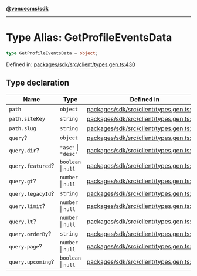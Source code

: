 [**@venuecms/sdk**](../Index.md)

***

# Type Alias: GetProfileEventsData

```ts
type GetProfileEventsData = object;
```

Defined in: [packages/sdk/src/client/types.gen.ts:430](https://github.com/venuecms/sdk/blob/bc8b8c4174423a3d8d92fe0cce4d46883acf7584/packages/sdk/src/client/types.gen.ts#L430)

## Type declaration

| Name | Type | Defined in |
| ------ | ------ | ------ |
| <a id="path"></a> `path` | `object` | [packages/sdk/src/client/types.gen.ts:431](https://github.com/venuecms/sdk/blob/bc8b8c4174423a3d8d92fe0cce4d46883acf7584/packages/sdk/src/client/types.gen.ts#L431) |
| `path.siteKey` | `string` | [packages/sdk/src/client/types.gen.ts:432](https://github.com/venuecms/sdk/blob/bc8b8c4174423a3d8d92fe0cce4d46883acf7584/packages/sdk/src/client/types.gen.ts#L432) |
| `path.slug` | `string` | [packages/sdk/src/client/types.gen.ts:433](https://github.com/venuecms/sdk/blob/bc8b8c4174423a3d8d92fe0cce4d46883acf7584/packages/sdk/src/client/types.gen.ts#L433) |
| <a id="query"></a> `query`? | `object` | [packages/sdk/src/client/types.gen.ts:435](https://github.com/venuecms/sdk/blob/bc8b8c4174423a3d8d92fe0cce4d46883acf7584/packages/sdk/src/client/types.gen.ts#L435) |
| `query.dir`? | `"asc"` \| `"desc"` | [packages/sdk/src/client/types.gen.ts:436](https://github.com/venuecms/sdk/blob/bc8b8c4174423a3d8d92fe0cce4d46883acf7584/packages/sdk/src/client/types.gen.ts#L436) |
| `query.featured`? | `boolean` \| `null` | [packages/sdk/src/client/types.gen.ts:437](https://github.com/venuecms/sdk/blob/bc8b8c4174423a3d8d92fe0cce4d46883acf7584/packages/sdk/src/client/types.gen.ts#L437) |
| `query.gt`? | `number` \| `null` | [packages/sdk/src/client/types.gen.ts:438](https://github.com/venuecms/sdk/blob/bc8b8c4174423a3d8d92fe0cce4d46883acf7584/packages/sdk/src/client/types.gen.ts#L438) |
| `query.legacyId`? | `string` | [packages/sdk/src/client/types.gen.ts:439](https://github.com/venuecms/sdk/blob/bc8b8c4174423a3d8d92fe0cce4d46883acf7584/packages/sdk/src/client/types.gen.ts#L439) |
| `query.limit`? | `number` \| `null` | [packages/sdk/src/client/types.gen.ts:440](https://github.com/venuecms/sdk/blob/bc8b8c4174423a3d8d92fe0cce4d46883acf7584/packages/sdk/src/client/types.gen.ts#L440) |
| `query.lt`? | `number` \| `null` | [packages/sdk/src/client/types.gen.ts:441](https://github.com/venuecms/sdk/blob/bc8b8c4174423a3d8d92fe0cce4d46883acf7584/packages/sdk/src/client/types.gen.ts#L441) |
| `query.orderBy`? | `string` | [packages/sdk/src/client/types.gen.ts:442](https://github.com/venuecms/sdk/blob/bc8b8c4174423a3d8d92fe0cce4d46883acf7584/packages/sdk/src/client/types.gen.ts#L442) |
| `query.page`? | `number` \| `null` | [packages/sdk/src/client/types.gen.ts:443](https://github.com/venuecms/sdk/blob/bc8b8c4174423a3d8d92fe0cce4d46883acf7584/packages/sdk/src/client/types.gen.ts#L443) |
| `query.upcoming`? | `boolean` \| `null` | [packages/sdk/src/client/types.gen.ts:444](https://github.com/venuecms/sdk/blob/bc8b8c4174423a3d8d92fe0cce4d46883acf7584/packages/sdk/src/client/types.gen.ts#L444) |
